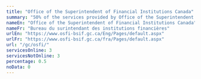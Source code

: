 ```yaml
---
title: "Office of the Superintendent of Financial Institutions Canada"
summary: "50% of the services provided by Office of the Superintendent of Financial Institutions Canada are available end-to-end online. 3 are available online, and 3 are not available online."
nameEn: "Office of the Superintendent of Financial Institutions Canada"
nameFr: "Bureau du surintendant des institutions financières"
urlEn: "https://www.osfi-bsif.gc.ca/Eng/Pages/default.aspx"
urlFr: "https://www.osfi-bsif.gc.ca/fra/Pages/default.aspx"
url: "/gc/osfi/"
servicesOnline: 3
servicesNotOnline: 3
percentage: 0.5
noData: 0
---
```

